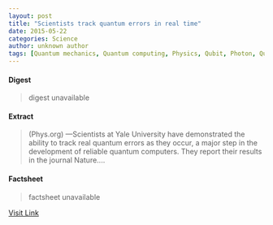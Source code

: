 ```yaml
---
layout: post
title: "Scientists track quantum errors in real time"
date: 2015-05-22
categories: Science
author: unknown author
tags: [Quantum mechanics, Quantum computing, Physics, Qubit, Photon, Quantum error correction, Scientific theories, Particle physics, Chemistry, Mechanics, Applied and interdisciplinary physics, Modern physics, Solid state engineering, Condensed matter physics, Science, Theoretical physics, Physical sciences]
---
```



#### Digest
>digest unavailable

#### Extract
>(Phys.org) —Scientists at Yale University have demonstrated the ability to track real quantum errors as they occur, a major step in the development of reliable quantum computers. They report their results in the journal Nature....

#### Factsheet
>factsheet unavailable

[Visit Link](http://phys.org/news324551043.html)


